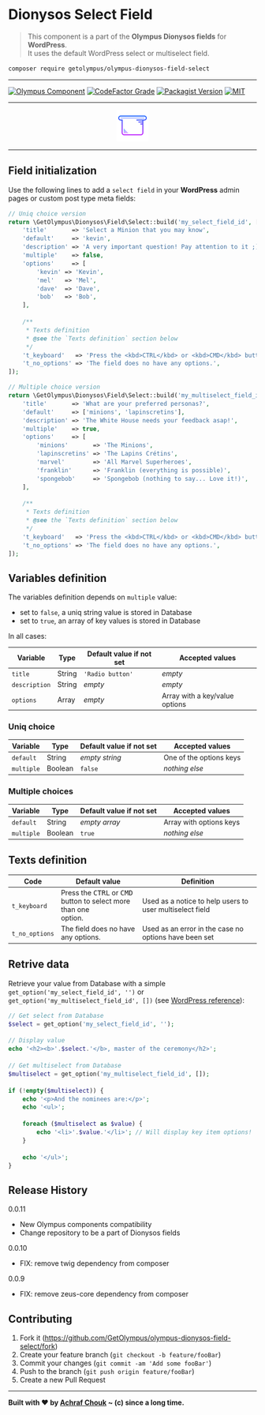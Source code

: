 # Dionysos Select Field
> This component is a part of the **Olympus Dionysos fields** for **WordPress**.  
> It uses the default WordPress select or multiselect field.

```sh
composer require getolympus/olympus-dionysos-field-select
```

---

[![Olympus Component][olympus-image]][olympus-url]
[![CodeFactor Grade][codefactor-image]][codefactor-url]
[![Packagist Version][packagist-image]][packagist-url]
[![MIT][license-image]][license-blob]

---

<p align="center">
    <img src="https://github.com/GetOlympus/olympus-dionysos-field-select/blob/master/assets/field-select-64.png" />
</p>

---

## Field initialization

Use the following lines to add a `select field` in your **WordPress** admin pages or custom post type meta fields:

```php
// Uniq choice version
return \GetOlympus\Dionysos\Field\Select::build('my_select_field_id', [
    'title'       => 'Select a Minion that you may know',
    'default'     => 'kevin',
    'description' => 'A very important question! Pay attention to it ;)',
    'multiple'    => false,
    'options'     => [
        'kevin' => 'Kevin',
        'mel'   => 'Mel',
        'dave'  => 'Dave',
        'bob'   => 'Bob',
    ],

    /**
     * Texts definition
     * @see the `Texts definition` section below
     */
    't_keyboard'   => 'Press the <kbd>CTRL</kbd> or <kbd>CMD</kbd> button to select more than one option.',
    't_no_options' => 'The field does no have any options.',
]);
```

```php
// Multiple choice version
return \GetOlympus\Dionysos\Field\Select::build('my_multiselect_field_id', [
    'title'       => 'What are your preferred personas?',
    'default'     => ['minions', 'lapinscretins'],
    'description' => 'The White House needs your feedback asap!',
    'multiple'    => true,
    'options'     => [
        'minions'       => 'The Minions',
        'lapinscretins' => 'The Lapins Crétins',
        'marvel'        => 'All Marvel Superheroes',
        'franklin'      => 'Franklin (everything is possible)',
        'spongebob'     => 'Spongebob (nothing to say... Love it!)',
    ],

    /**
     * Texts definition
     * @see the `Texts definition` section below
     */
    't_keyboard'   => 'Press the <kbd>CTRL</kbd> or <kbd>CMD</kbd> button to select more than one option.',
    't_no_options' => 'The field does no have any options.',
]);
```

## Variables definition

The variables definition depends on `multiple` value:
- set to `false`, a uniq string value is stored in Database
- set to `true`, an array of key values is stored in Database

In all cases:

| Variable      | Type    | Default value if not set | Accepted values |
| ------------- | ------- | ------------------------ | --------------- |
| `title`       | String  | `'Radio button'` | *empty* |
| `description` | String  | *empty* | *empty* |
| `options`     | Array   | *empty* | Array with a key/value options |

### Uniq choice

| Variable      | Type    | Default value if not set | Accepted values |
| ------------- | ------- | ------------------------ | --------------- |
| `default`     | String  | *empty string* | One of the options keys |
| `multiple`    | Boolean | `false` | *nothing else* |

### Multiple choices

| Variable      | Type    | Default value if not set | Accepted values |
| ------------- | ------- | ------------------------ | --------------- |
| `default`     | String  | *empty array* | Array with options keys |
| `multiple`    | Boolean | `true` | *nothing else* |

## Texts definition

| Code | Default value | Definition |
| ---- | ------------- | ---------- |
| `t_keyboard` | Press the <kbd>CTRL</kbd> or <kbd>CMD</kbd><br/>button to select more than one<br/>option. | Used as a notice to help users to user multiselect field |
| `t_no_options` | The field does no have any options. | Used as an error in the case no options have been set |

## Retrive data

Retrieve your value from Database with a simple `get_option('my_select_field_id', '')` or `get_option('my_multiselect_field_id', [])` (see [WordPress reference][getoption-url]):

```php
// Get select from Database
$select = get_option('my_select_field_id', '');

// Display value
echo '<h2><b>'.$select.'</b>, master of the ceremony</h2>';

// Get multiselect from Database
$multiselect = get_option('my_multiselect_field_id', []);

if (!empty($multiselect)) {
    echo '<p>And the nominees are:</p>';
    echo '<ul>';

    foreach ($multiselect as $value) {
        echo '<li>'.$value.'</li>'; // Will display key item options!
    }

    echo '</ul>';
}
```

## Release History

0.0.11
- New Olympus components compatibility
- Change repository to be a part of Dionysos fields

0.0.10
- FIX: remove twig dependency from composer

0.0.9
- FIX: remove zeus-core dependency from composer

## Contributing

1. Fork it (<https://github.com/GetOlympus/olympus-dionysos-field-select/fork>)
2. Create your feature branch (`git checkout -b feature/fooBar`)
3. Commit your changes (`git commit -am 'Add some fooBar'`)
4. Push to the branch (`git push origin feature/fooBar`)
5. Create a new Pull Request

---

**Built with ♥ by [Achraf Chouk](https://github.com/crewstyle "Achraf Chouk") ~ (c) since a long time.**

<!-- links & imgs dfn's -->
[olympus-image]: https://img.shields.io/badge/for-Olympus-44cc11.svg?style=flat-square
[olympus-url]: https://github.com/GetOlympus
[codefactor-image]: https://www.codefactor.io/repository/github/GetOlympus/olympus-dionysos-field-select/badge?style=flat-square
[codefactor-url]: https://www.codefactor.io/repository/github/getolympus/olympus-dionysos-field-select
[getoption-url]: https://developer.wordpress.org/reference/functions/get_option/
[license-blob]: https://github.com/GetOlympus/olympus-dionysos-field-select/blob/master/LICENSE
[license-image]: https://img.shields.io/badge/license-MIT_License-blue.svg?style=flat-square
[packagist-image]: https://img.shields.io/packagist/v/getolympus/olympus-dionysos-field-select.svg?style=flat-square
[packagist-url]: https://packagist.org/packages/getolympus/olympus-dionysos-field-select